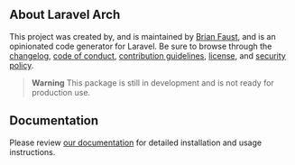 ## About Laravel Arch

This project was created by, and is maintained by [Brian Faust](https://github.com/faustbrian), and is an opinionated code generator for Laravel. Be sure to browse through the [changelog](CHANGELOG.md), [code of conduct](.github/CODE_OF_CONDUCT.md), [contribution guidelines](.github/CONTRIBUTING.md), [license](LICENSE), and [security policy](.github/SECURITY.md).

> **Warning**
> This package is still in development and is not ready for production use.

## Documentation

Please review [our documentation](https://docs.laravel-arch.com/) for detailed installation and usage instructions.
